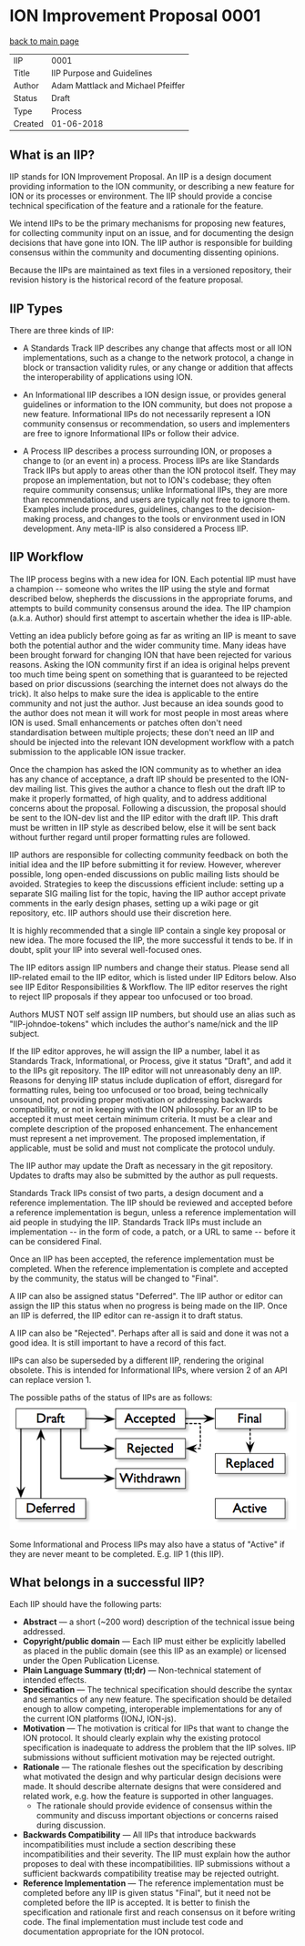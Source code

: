 ION Improvement Proposal 0001
=======================

[back to main page](README.md)

|||
-|-
IIP | 0001
Title | IIP Purpose and Guidelines
Author | Adam Mattlack and Michael Pfeiffer
Status | Draft
Type | Process
Created | 01-06-2018

## What is an IIP?

IIP stands for ION Improvement Proposal. An IIP is a design document providing information to the ION community, or describing a new feature for ION or its processes or environment. The IIP should provide a concise technical specification of the feature and a rationale for the feature.

We intend IIPs to be the primary mechanisms for proposing new features, for collecting community input on an issue, and for documenting the design decisions that have gone into ION. The IIP author is responsible for building consensus within the community and documenting dissenting opinions.

Because the IIPs are maintained as text files in a versioned repository, their revision history is the historical record of the feature proposal.

## IIP Types

There are three kinds of IIP:

* A Standards Track IIP describes any change that affects most or all ION implementations, such as a change to the network protocol, a change in block or transaction validity rules, or any change or addition that affects the interoperability of applications using ION.

* An Informational IIP describes a ION design issue, or provides general guidelines or information to the ION community, but does not propose a new feature. Informational IIPs do not necessarily represent a ION community consensus or recommendation, so users and implementers are free to ignore Informational IIPs or follow their advice.

* A Process IIP describes a process surrounding ION, or proposes a change to (or an event in) a process. Process IIPs are like Standards Track IIPs but apply to areas other than the ION protocol itself. They may propose an implementation, but not to ION's codebase; they often require community consensus; unlike Informational IIPs, they are more than recommendations, and users are typically not free to ignore them. Examples include procedures, guidelines, changes to the decision-making process, and changes to the tools or environment used in ION development. Any meta-IIP is also considered a Process IIP.

## IIP Workflow
The IIP process begins with a new idea for ION. Each potential IIP must have a champion -- someone who writes the IIP using the style and format described below, shepherds the discussions in the appropriate forums, and attempts to build community consensus around the idea. The IIP champion (a.k.a. Author) should first attempt to ascertain whether the idea is IIP-able. 

Vetting an idea publicly before going as far as writing an IIP is meant to save both the potential author and the wider community time. Many ideas have been brought forward for changing ION that have been rejected for various reasons. Asking the ION community first if an idea is original helps prevent too much time being spent on something that is guaranteed to be rejected based on prior discussions (searching the internet does not always do the trick). It also helps to make sure the idea is applicable to the entire community and not just the author. Just because an idea sounds good to the author does not mean it will work for most people in most areas where ION is used. Small enhancements or patches often don't need standardisation between multiple projects; these don't need an IIP and should be injected into the relevant ION development workflow with a patch submission to the applicable ION issue tracker.

Once the champion has asked the ION community as to whether an idea has any chance of acceptance, a draft IIP should be presented to the ION-dev mailing list. This gives the author a chance to flesh out the draft IIP to make it properly formatted, of high quality, and to address additional concerns about the proposal. Following a discussion, the proposal should be sent to the ION-dev list and the IIP editor with the draft IIP. This draft must be written in IIP style as described below, else it will be sent back without further regard until proper formatting rules are followed.

IIP authors are responsible for collecting community feedback on both the initial idea and the IIP before submitting it for review. However, wherever possible, long open-ended discussions on public mailing lists should be avoided. Strategies to keep the discussions efficient include: setting up a separate SIG mailing list for the topic, having the IIP author accept private comments in the early design phases, setting up a wiki page or git repository, etc. IIP authors should use their discretion here.

It is highly recommended that a single IIP contain a single key proposal or new idea. The more focused the IIP, the more successful it tends to be. If in doubt, split your IIP into several well-focused ones.

The IIP editors assign IIP numbers and change their status. Please send all IIP-related email to the IIP editor, which is listed under IIP Editors below. Also see IIP Editor Responsibilities & Workflow. The IIP editor reserves the right to reject IIP proposals if they appear too unfocused or too broad.

Authors MUST NOT self assign IIP numbers, but should use an alias such as "IIP-johndoe-tokens" which includes the author's name/nick and the IIP subject.

If the IIP editor approves, he will assign the IIP a number, label it as Standards Track, Informational, or Process, give it status "Draft", and add it to the IIPs git repository. The IIP editor will not unreasonably deny an IIP. Reasons for denying IIP status include duplication of effort, disregard for formatting rules, being too unfocused or too broad, being technically unsound, not providing proper motivation or addressing backwards compatibility, or not in keeping with the ION philosophy. For an IIP to be accepted it must meet certain minimum criteria. It must be a clear and complete description of the proposed enhancement. The enhancement must represent a net improvement. The proposed implementation, if applicable, must be solid and must not complicate the protocol unduly.

The IIP author may update the Draft as necessary in the git repository. Updates to drafts may also be submitted by the author as pull requests.

Standards Track IIPs consist of two parts, a design document and a reference implementation. The IIP should be reviewed and accepted before a reference implementation is begun, unless a reference implementation will aid people in studying the IIP. Standards Track IIPs must include an implementation -- in the form of code, a patch, or a URL to same -- before it can be considered Final.

Once an IIP has been accepted, the reference implementation must be completed. When the reference implementation is complete and accepted by the community, the status will be changed to "Final".

A IIP can also be assigned status "Deferred". The IIP author or editor can assign the IIP this status when no progress is being made on the IIP. Once an IIP is deferred, the IIP editor can re-assign it to draft status.

A IIP can also be "Rejected". Perhaps after all is said and done it was not a good idea. It is still important to have a record of this fact.

IIPs can also be superseded by a different IIP, rendering the original obsolete. This is intended for Informational IIPs, where version 2 of an API can replace version 1.

The possible paths of the status of IIPs are as follows:
![Paths and statusses](assets/0001/paths_and_statusses.png)

Some Informational and Process IIPs may also have a status of "Active" if they are never meant to be completed. E.g. IIP 1 (this IIP).

## What belongs in a successful IIP?

Each IIP should have the following parts:
* __Abstract__ — a short (~200 word) description of the technical issue being addressed.
* __Copyright/public domain__ — Each IIP must either be explicitly labelled as placed in the public domain (see this IIP as an example) or licensed under the Open Publication License.
* __Plain Language Summary (tl;dr)__ — Non-technical statement of intended effects.
* __Specification__ — The technical specification should describe the syntax and semantics of any new feature. The specification should be detailed enough to allow competing, interoperable implementations for any of the current ION platforms (IONJ, ION-js).
* __Motivation__ — The motivation is critical for IIPs that want to change the ION protocol. It should clearly explain why the existing protocol specification is inadequate to address the problem that the IIP solves. IIP submissions without sufficient motivation may be rejected outright.
* __Rationale__ — The rationale fleshes out the specification by describing what motivated the design and why particular design decisions were made. It should describe alternate designs that were considered and related work, e.g. how the feature is supported in other languages.
  * The rationale should provide evidence of consensus within the community and discuss important objections or concerns raised during discussion.
* __Backwards Compatibility__ — All IIPs that introduce backwards incompatibilities must include a section describing these incompatibilities and their severity. The IIP must explain how the author proposes to deal with these incompatibilities. IIP submissions without a sufficient backwards compatibility treatise may be rejected outright.
* __Reference Implementation__ — The reference implementation must be completed before any IIP is given status "Final", but it need not be completed before the IIP is accepted. It is better to finish the specification and rationale first and reach consensus on it before writing code. The final implementation must include test code and documentation appropriate for the ION protocol.